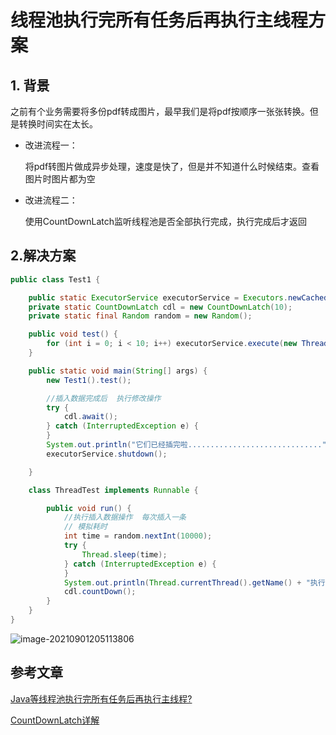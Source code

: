 # 线程池执行完所有任务后再执行主线程方案

## 1. 背景

之前有个业务需要将多份pdf转成图片，最早我们是将pdf按顺序一张张转换。但是转换时间实在太长。

- 改进流程一：

  将pdf转图片做成异步处理，速度是快了，但是并不知道什么时候结束。查看图片时图片都为空

- 改进流程二：

  使用CountDownLatch监听线程池是否全部执行完成，执行完成后才返回

## 2.解决方案

```java
public class Test1 {

    public static ExecutorService executorService = Executors.newCachedThreadPool();
    private static CountDownLatch cdl = new CountDownLatch(10);
    private static final Random random = new Random();

    public void test() {
        for (int i = 0; i < 10; i++) executorService.execute(new ThreadTest());
    }

    public static void main(String[] args) {
        new Test1().test();

        //插入数据完成后  执行修改操作
        try {
            cdl.await();
        } catch (InterruptedException e) {
        }
        System.out.println("它们已经插完啦..............................");
        executorService.shutdown();

    }

    class ThreadTest implements Runnable {

        public void run() {
            //执行插入数据操作  每次插入一条
            // 模拟耗时
            int time = random.nextInt(10000);
            try {
                Thread.sleep(time);
            } catch (InterruptedException e) {
            }
            System.out.println(Thread.currentThread().getName() + "执行完了，耗时：" + time / 1000 + "秒");
            cdl.countDown();
        }
    }
}
```

![image-20210901205113806](https://zszblog.oss-cn-beijing.aliyuncs.com/zszblog/blogimage-master/image-20210901205113806.png)

## 参考文章

[Java等线程池执行完所有任务后再执行主线程?](https://www.zhihu.com/question/52580874)

[CountDownLatch详解](https://www.jianshu.com/p/128476015902)

